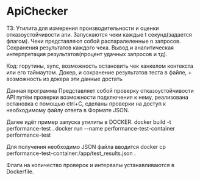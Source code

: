 # ApiChecker

ТЗ:
Утилита для измерения производительности и оценки отказоустойчивости апи. 
Запускаются чеки каждые t секунд(задается флагом).
Чеки представляют собой распаралеленные n запросов.
Сохранения результатов каждого чека.
Вывод и аналитическая интерпретация результатов(процент удачных запросов и тд).

Код: горутины, sync, возможность остановить чек канкелом контекста или его таймаутом.
Докер, и сохранение результатов теста в файле, + возможность из докера эти данные достать

Данная программа Представляет собой проверку отказоустойчивости API путём проверки возможности подключения к нему, реализована остановка с помощью ctrl+C, сделаны проверки на доступ к необходимому файлу ответа в Формате JSON.

Далее идёт пример запуска утилиты в DOCKER.
docker build -t performance-test .
docker run --name performance-test-container performance-test

Для получения необходимо JSON файла вводится
docker cp performance-test-container:/app/test_results.json .

Флаги на количество проверок и интервалы устанавливаются в Dockerfile.
